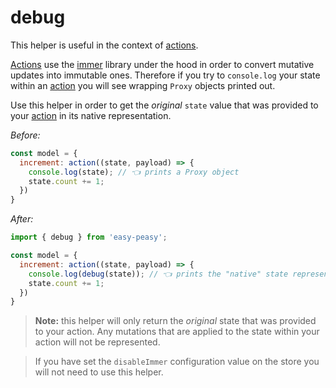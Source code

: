 # debug

This helper is useful in the context of [actions](/docs/api/action.html). 

[Actions](/docs/api/action.html) use the [immer](https://github.com/mweststrate/immer) library under the hood in order to convert mutative updates into immutable ones. Therefore if you try to `console.log` your state within an [action](/doc/api/action.html) you will see wrapping `Proxy` objects printed out.

Use this helper in order to get the _original_ `state` value that was provided to your [action](/docs/api/action.html) in its native representation.

_Before:_

```javascript
const model = {
  increment: action((state, payload) => {
    console.log(state); // 👈 prints a Proxy object
    state.count += 1;
  })
}
```

_After:_

```javascript
import { debug } from 'easy-peasy';

const model = {
  increment: action((state, payload) => {
    console.log(debug(state)); // 👈 prints the "native" state representation
    state.count += 1;
  })
}
```

> **Note:** this helper will only return the *original* state that was provided to your action. Any mutations that are applied to the state within your action will not be represented.

> If you have set the `disableImmer` configuration value on the store you will not need to use this helper.